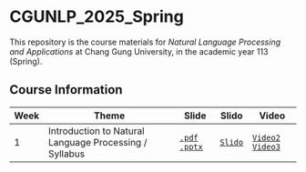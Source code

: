 # CGUNLP_2025_Spring

This repository is the course materials for *Natural Language Processing and Applications* at Chang Gung University, in the academic year 113 (Spring).

## Course Information
| Week | Theme | Slide | Slido | Video |
| --- | --- | --- | --- | --- |
|1| Introduction to Natural Language Processing / Syllabus | [`.pdf`](./slides/NLP_intro_0217.pdf) [`.pptx`](./slides/NLP_intro_0217.pptx) | [`Slido`](https://app.sli.do/event/pd5eZF7FvAQzuCXz7D46wQ) | [`Video2`](https://youtu.be/9voHhRK1W1U) [`Video3`](https://youtu.be/ux8onH0wmCU) |